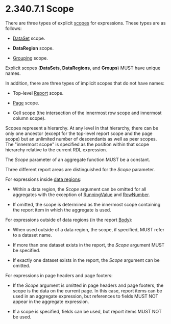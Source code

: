 <html dir="LTR" xmlns:mshelp="http://msdn.microsoft.com/mshelp" xmlns:ddue="http://ddue.schemas.microsoft.com/authoring/2003/5" xmlns:xlink="http://www.w3.org/1999/xlink" xmlns:tool="http://www.microsoft.com/tooltip">
    <head>
        <meta http-equiv="Content-Type" content="text/html; CHARSET=utf-8"></meta>
        <meta name="save" content="history"></meta>
        <title>2.340.7.1 Scope</title>
        <xml>
            <mshelp:toctitle title="2.340.7.1 Scope"></mshelp:toctitle>
            <mshelp:rltitle title="[MS-RDL]: Scope"></mshelp:rltitle>
            <mshelp:keyword index="A" term="d515a708-2f66-45dc-8128-3bfc642e76e5"></mshelp:keyword>
            <mshelp:attr name="DCSext.ContentType" value="open specification"></mshelp:attr>
            <mshelp:attr name="AssetID" value="d515a708-2f66-45dc-8128-3bfc642e76e5"></mshelp:attr>
            <mshelp:attr name="TopicType" value="kbRef"></mshelp:attr>
            <mshelp:attr name="DCSext.Title" value="[MS-RDL]: Scope" />
        </xml>
    </head>
    <body>
        <div id="header">
            <h1 class="heading">2.340.7.1 Scope</h1>
        </div>
        <div id="mainSection">
            <div id="mainBody">
                <div id="allHistory" class="saveHistory"></div>
                <div id="sectionSection0" class="section" name="collapseableSection">
                    

<p>There are three types of explicit <a href="b2482b3f-74ab-4ca8-a9e5-c07955011743.htm#gt_128cd76b-eecb-41e6-96f7-f73c2bf9235a">scopes</a> for expressions.
These types are as follows: </p>

<ul><li><p><span><span> 
</span></span><a href="a14782b0-2e2f-4305-83a3-3de3fd750b6a.htm">DataSet</a> scope.</p>

</li><li><p><span><span> 
</span></span><b>DataRegion</b> scope.</p>

</li><li><p><span><span> 
</span></span><a href="7d574154-eefe-4fc1-8b78-3a18b9350e87.htm">Grouping</a>
scope.</p>

</li></ul><p>Explicit scopes (<b>DataSets</b>, <b>DataRegions</b>, and <b>Groups</b>)
MUST have unique names.</p>

<p>In addition, there are three types of implicit scopes that
do not have names:</p>

<ul><li><p><span><span> 
</span></span>Top-level <a href="6bbaafec-020b-406c-b4e7-5e4318b616cb.htm">Report</a>
scope.</p>

</li><li><p><span><span> 
</span></span><a href="b5e525d5-00d6-4e1a-8813-55f327da6b4c.htm">Page</a>
scope.</p>

</li><li><p><span><span> 
</span></span>Cell scope (the intersection of the innermost row scope and
innermost column scope).</p>

</li></ul><p>Scopes represent a hierarchy. At any level in that
hierarchy, there can be only one ancestor (except for the top-level report
scope and the page scope) but an unlimited number of descendants as well as
peer scopes. The &quot;innermost scope&quot; is specified as the position
within that scope hierarchy relative to the current RDL expression. </p>

<p>The <i>Scope</i> parameter of an aggregate function MUST be
a constant.</p>

<p>Three different report areas are distinguished for the <i>Scope</i>
parameter.</p>

<p>For expressions inside <a href="b2482b3f-74ab-4ca8-a9e5-c07955011743.htm#gt_6abb146e-d02e-45aa-a034-b25b23b0dd48">data regions</a>:</p>

<ul><li><p><span><span> 
</span></span>Within a data region, the <i>Scope</i> argument can be omitted
for all aggregates with the exception of <a href="d87b6538-477f-4292-a3dd-a5774142bec6.htm">RunningValue</a> and <a href="5246ac2c-9de7-42a2-9b5a-73484f9fe73b.htm">RowNumber</a>.</p>

</li><li><p><span><span> 
</span></span>If omitted, the scope is determined as the innermost scope
containing the report item in which the aggregate is used. </p>

</li></ul><p>For expressions outside of data regions (in the report <a href="6bf4e125-fdfd-4d04-88aa-c4395ba8a252.htm">Body</a>):</p>

<ul><li><p><span><span> 
</span></span>When used outside of a data region, the scope, if specified, MUST
refer to a dataset name.</p>

</li><li><p><span><span> 
</span></span>If more than one dataset exists in the report, the <i>Scope</i>
argument MUST be specified.</p>

</li><li><p><span><span> 
</span></span>If exactly one dataset exists in the report, the <i>Scope</i>
argument can be omitted.</p>

</li></ul><p>For expressions in page headers and page footers:</p>

<ul><li><p><span><span> 
</span></span>If the <i>Scope</i> argument is omitted in page headers and page
footers, the scope is the data on the current page. In this case, report items
can be used in an aggregate expression, but references to fields MUST NOT
appear in the aggregate expression.</p>

</li><li><p><span><span> 
</span></span>If a scope is specified, fields can be used, but report items
MUST NOT be used.</p>

</li></ul>
                </div>
            </div>
        </div>
    </body>
</html>
